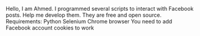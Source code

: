Hello, I am Ahmed. I programmed several scripts to interact with Facebook posts. Help me develop them. They are free and open source. 
Requirements:
Python 
Selenium
Chrome browser 
You need to add Facebook account cookies to work
